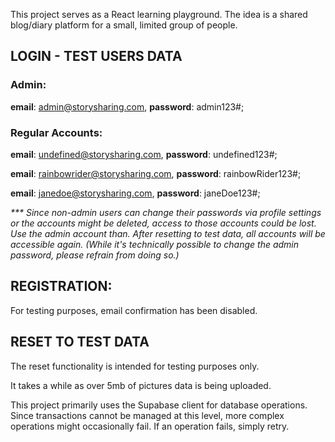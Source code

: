 This project serves as a React learning playground. The idea is a shared blog/diary platform for a small, limited group of people.

## LOGIN - TEST USERS DATA

### Admin:

**email**: admin@storysharing.com, **password**: admin123#;

### Regular Accounts:

**email**: undefined@storysharing.com, **password**: undefined123#;

**email**: rainbowrider@storysharing.com, **password**: rainbowRider123#;

**email**: janedoe@storysharing.com, **password**: janeDoe123#;

_\*\*\* Since non-admin users can change their passwords via profile settings or the accounts might be deleted, access to those accounts could be lost. Use the admin account than. After resetting to test data, all accounts will be accessible again. (While it's technically possible to change the admin password, please refrain from doing so.)_

## REGISTRATION:

For testing purposes, email confirmation has been disabled.

## RESET TO TEST DATA

The reset functionality is intended for testing purposes only.

It takes a while as over 5mb of pictures data is being uploaded.

This project primarily uses the Supabase client for database operations. Since transactions cannot be managed at this level, more complex operations might occasionally fail. If an operation fails, simply retry.
